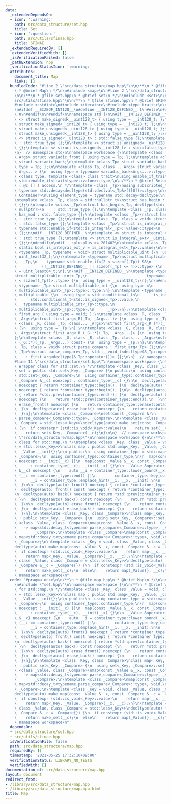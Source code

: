 ```yaml
---
data:
  _extendedDependsOn:
  - icon: ':warning:'
    path: src/data_structure/set.hpp
    title: Set
  - icon: ':question:'
    path: src/utils/sfinae.hpp
    title: SFINAE
  _extendedRequiredBy: []
  _extendedVerifiedWith: []
  _isVerificationFailed: false
  _pathExtension: hpp
  _verificationStatusIcon: ':warning:'
  attributes:
    document_title: Map
    links: []
  bundledCode: "#line 2 \"src/data_structure/map.hpp\"\n\n/**\n * @file map.hpp\n\
    \ * @brief Map\n */\n\n#include <map>\n\n#line 2 \"src/data_structure/set.hpp\"\
    \n\n/**\n * @file set.hpp\n * @brief Set\n */\n\n#include <set>\n\n#line 2 \"\
    src/utils/sfinae.hpp\"\n\n/**\n * @file sfinae.hpp\n * @brief SFINAE\n */\n\n\
    #include <cstdint>\n#include <iterator>\n#include <type_traits>\n\n#ifndef __INT128_DEFINED__\n\
    \n#ifdef __SIZEOF_INT128__\n#define __INT128_DEFINED__ 1\n#else\n#define __INT128_DEFINED__\
    \ 0\n#endif\n\n#endif\n\nnamespace std {\n\n#if __INT128_DEFINED__\n\ntemplate\
    \ <> struct make_signed<__uint128_t> { using type = __int128_t; };\ntemplate <>\
    \ struct make_signed<__int128_t> { using type = __int128_t; };\n\ntemplate <>\
    \ struct make_unsigned<__uint128_t> { using type = __uint128_t; };\ntemplate <>\
    \ struct make_unsigned<__int128_t> { using type = __uint128_t; };\n\ntemplate\
    \ <> struct is_signed<__uint128_t> : std::false_type {};\ntemplate <> struct is_signed<__int128_t>\
    \ : std::true_type {};\n\ntemplate <> struct is_unsigned<__uint128_t> : std::true_type\
    \ {};\ntemplate <> struct is_unsigned<__int128_t> : std::false_type {};\n\n#endif\n\
    \n}  // namespace std\n\nnamespace workspace {\n\ntemplate <class Tp, class...\
    \ Args> struct variadic_front { using type = Tp; };\n\ntemplate <class... Args>\
    \ struct variadic_back;\n\ntemplate <class Tp> struct variadic_back<Tp> { using\
    \ type = Tp; };\n\ntemplate <class Tp, class... Args> struct variadic_back<Tp,\
    \ Args...> {\n  using type = typename variadic_back<Args...>::type;\n};\n\ntemplate\
    \ <class type, template <class> class trait>\nusing enable_if_trait_type = typename\
    \ std::enable_if<trait<type>::value>::type;\n\n/**\n * @brief Return type of subscripting\
    \ ( @c [] ) access.\n */\ntemplate <class _Tp>\nusing subscripted_type =\n   \
    \ typename std::decay<decltype(std::declval<_Tp&>()[0])>::type;\n\ntemplate <class\
    \ Container>\nusing element_type = typename std::decay<decltype(\n    *std::begin(std::declval<Container&>()))>::type;\n\
    \ntemplate <class _Tp, class = std::nullptr_t>\nstruct has_begin : std::false_type\
    \ {};\n\ntemplate <class _Tp>\nstruct has_begin<_Tp, decltype(std::begin(std::declval<_Tp>()),\
    \ nullptr)>\n    : std::true_type {};\n\ntemplate <class _Tp, class = void> struct\
    \ has_mod : std::false_type {};\n\ntemplate <class _Tp>\nstruct has_mod<_Tp, std::__void_t<decltype(_Tp::mod)>>\
    \ : std::true_type {};\n\ntemplate <class _Tp, class = void> struct is_integral_ext\
    \ : std::false_type {};\ntemplate <class _Tp>\nstruct is_integral_ext<\n    _Tp,\
    \ typename std::enable_if<std::is_integral<_Tp>::value>::type>\n    : std::true_type\
    \ {};\n\n#if __INT128_DEFINED__\n\ntemplate <> struct is_integral_ext<__int128_t>\
    \ : std::true_type {};\ntemplate <> struct is_integral_ext<__uint128_t> : std::true_type\
    \ {};\n\n#endif\n\n#if __cplusplus >= 201402\n\ntemplate <class _Tp>\nconstexpr\
    \ static bool is_integral_ext_v = is_integral_ext<_Tp>::value;\n\n#endif\n\ntemplate\
    \ <typename _Tp, typename = void> struct multiplicable_uint {\n  using type =\
    \ uint_least32_t;\n};\ntemplate <typename _Tp>\nstruct multiplicable_uint<\n \
    \   _Tp,\n    typename std::enable_if<(2 < sizeof(_Tp)) &&\n                 \
    \           (!__INT128_DEFINED__ || sizeof(_Tp) <= 4)>::type> {\n  using type\
    \ = uint_least64_t;\n};\n\n#if __INT128_DEFINED__\n\ntemplate <typename _Tp>\n\
    struct multiplicable_uint<_Tp,\n                          typename std::enable_if<(4\
    \ < sizeof(_Tp))>::type> {\n  using type = __uint128_t;\n};\n\n#endif\n\ntemplate\
    \ <typename _Tp> struct multiplicable_int {\n  using type =\n      typename std::make_signed<typename\
    \ multiplicable_uint<_Tp>::type>::type;\n};\n\ntemplate <typename _Tp> struct\
    \ multiplicable {\n  using type = std::conditional_t<\n      is_integral_ext<_Tp>::value,\n\
    \      std::conditional_t<std::is_signed<_Tp>::value,\n                      \
    \   typename multiplicable_int<_Tp>::type,\n                         typename\
    \ multiplicable_uint<_Tp>::type>,\n      _Tp>;\n};\n\ntemplate <class> struct\
    \ first_arg { using type = void; };\n\ntemplate <class _R, class _Tp, class...\
    \ _Args>\nstruct first_arg<_R(_Tp, _Args...)> {\n  using type = _Tp;\n};\n\ntemplate\
    \ <class _R, class _Tp, class... _Args>\nstruct first_arg<_R (*)(_Tp, _Args...)>\
    \ {\n  using type = _Tp;\n};\n\ntemplate <class _G, class _R, class _Tp, class...\
    \ _Args>\nstruct first_arg<_R (_G::*)(_Tp, _Args...)> {\n  using type = _Tp;\n\
    };\n\ntemplate <class _G, class _R, class _Tp, class... _Args>\nstruct first_arg<_R\
    \ (_G::*)(_Tp, _Args...) const> {\n  using type = _Tp;\n};\n\ntemplate <class\
    \ _Tp, class = void> struct parse_compare : first_arg<_Tp> {};\n\ntemplate <class\
    \ _Tp>\nstruct parse_compare<_Tp, std::__void_t<decltype(&_Tp::operator())>>\n\
    \    : first_arg<decltype(&_Tp::operator())> {};\n\n}  // namespace workspace\n\
    #line 11 \"src/data_structure/set.hpp\"\n\nnamespace workspace {\n\n/**\n * @brief\
    \ Wrapper class for std::set.\n */\ntemplate <class _Key, class _Compare>\nclass\
    \ set : public std::set<_Key, _Compare> {\n public:\n  using container_type =\
    \ std::set<_Key, _Compare>;\n  using container_type::container_type;\n\n  set(const\
    \ _Compare &__c) noexcept : container_type(__c) {}\n\n  decltype(auto) front()\
    \ noexcept { return *container_type::begin(); }\n  decltype(auto) front() const\
    \ noexcept { return *container_type::begin(); }\n\n  decltype(auto) back() noexcept\
    \ { return *std::prev(container_type::end()); }\n  decltype(auto) back() const\
    \ noexcept {\n    return *std::prev(container_type::end());\n  }\n\n  decltype(auto)\
    \ erase_front() noexcept {\n    return container_type::erase(container_type::begin());\n\
    \  }\n  decltype(auto) erase_back() noexcept {\n    return container_type::erase(std::prev(container_type::end()));\n\
    \  }\n};\n\ntemplate <class _Compare>\nset(const _Compare &)\n    -> set<std::decay_t<typename\
    \ parse_compare<_Compare>::type>, _Compare>;\n\ntemplate <class _Key = void, class\
    \ _Compare = std::less<_Key>>\ndecltype(auto) make_set(const _Compare &__c = _Compare{})\
    \ {\n  if constexpr (std::is_void<_Key>::value)\n    return set(__c);\n  else\n\
    \    return set<_Key, _Compare>(__c);\n}\n\n}  // namespace workspace\n#line 11\
    \ \"src/data_structure/map.hpp\"\n\nnamespace workspace {\n\n/**\n * @brief Wrapper\
    \ class for std::map.\n */\ntemplate <class _Key, class _Value = void, class _Compare\
    \ = std::less<_Key>>\nclass map : public std::map<_Key, _Value, _Compare> {\n\
    \  _Value __init{};\n\n public:\n  using container_type = std::map<_Key, _Value,\
    \ _Compare>;\n  using container_type::container_type;\n\n  map(const _Value &__x)\
    \ noexcept : __init(__x) {}\n  map(const _Value &__x, const _Compare &__c) noexcept\n\
    \      : container_type(__c), __init(__x) {}\n\n  _Value &operator[](const _Key\
    \ &__x) noexcept {\n    auto __i = container_type::lower_bound(__x);\n\n    if\
    \ (__i == container_type::end() ||\n        container_type::key_comp()(__x, __i->first))\n\
    \      __i = container_type::emplace_hint(__i, __x, __init);\n\n    return __i->second;\n\
    \  }\n\n  decltype(auto) front() noexcept { return *container_type::begin(); }\n\
    \  decltype(auto) front() const noexcept { return *container_type::begin(); }\n\
    \n  decltype(auto) back() noexcept { return *std::prev(container_type::end());\
    \ }\n  decltype(auto) back() const noexcept {\n    return *std::prev(container_type::end());\n\
    \  }\n\n  decltype(auto) erase_front() noexcept {\n    return container_type::erase(container_type::begin());\n\
    \  }\n  decltype(auto) erase_back() noexcept {\n    return container_type::erase(std::prev(container_type::end()));\n\
    \  }\n};\n\ntemplate <class _Key, class _Compare>\nclass map<_Key, void, _Compare>\
    \ : public set<_Key, _Compare> {\n  using set<_Key, _Compare>::set;\n};\n\ntemplate\
    \ <class _Value, class _Compare>\nmap(const _Value &__x, const _Compare &)\n \
    \   -> map<std::decay_t<typename parse_compare<_Compare>::type>, _Value,\n   \
    \        _Compare>;\n\ntemplate <class _Compare>\nmap(const _Compare &)\n    ->\
    \ map<std::decay_t<typename parse_compare<_Compare>::type>, void,\n          \
    \ _Compare>;\n\ntemplate <class _Key = void, class _Value, class _Compare = std::less<_Key>>\n\
    decltype(auto) make_map(const _Value &__x, const _Compare &__c = _Compare{}) {\n\
    \  if constexpr (std::is_void<_Key>::value)\n    return map(__x, __c);\n  else\n\
    \    return map<_Key, _Value, _Compare>(__x, __c);\n}\n\ntemplate <class _Key,\
    \ class _Value, class _Compare = std::less<_Key>>\ndecltype(auto) make_map(const\
    \ _Compare &__c = _Compare{}) {\n  if constexpr (std::is_void<_Value>::value)\n\
    \    return make_set(__c);\n  else\n    return map(_Value{}, __c);\n}\n\n}  //\
    \ namespace workspace\n"
  code: "#pragma once\n\n/**\n * @file map.hpp\n * @brief Map\n */\n\n#include <map>\n\
    \n#include \"set.hpp\"\n\nnamespace workspace {\n\n/**\n * @brief Wrapper class\
    \ for std::map.\n */\ntemplate <class _Key, class _Value = void, class _Compare\
    \ = std::less<_Key>>\nclass map : public std::map<_Key, _Value, _Compare> {\n\
    \  _Value __init{};\n\n public:\n  using container_type = std::map<_Key, _Value,\
    \ _Compare>;\n  using container_type::container_type;\n\n  map(const _Value &__x)\
    \ noexcept : __init(__x) {}\n  map(const _Value &__x, const _Compare &__c) noexcept\n\
    \      : container_type(__c), __init(__x) {}\n\n  _Value &operator[](const _Key\
    \ &__x) noexcept {\n    auto __i = container_type::lower_bound(__x);\n\n    if\
    \ (__i == container_type::end() ||\n        container_type::key_comp()(__x, __i->first))\n\
    \      __i = container_type::emplace_hint(__i, __x, __init);\n\n    return __i->second;\n\
    \  }\n\n  decltype(auto) front() noexcept { return *container_type::begin(); }\n\
    \  decltype(auto) front() const noexcept { return *container_type::begin(); }\n\
    \n  decltype(auto) back() noexcept { return *std::prev(container_type::end());\
    \ }\n  decltype(auto) back() const noexcept {\n    return *std::prev(container_type::end());\n\
    \  }\n\n  decltype(auto) erase_front() noexcept {\n    return container_type::erase(container_type::begin());\n\
    \  }\n  decltype(auto) erase_back() noexcept {\n    return container_type::erase(std::prev(container_type::end()));\n\
    \  }\n};\n\ntemplate <class _Key, class _Compare>\nclass map<_Key, void, _Compare>\
    \ : public set<_Key, _Compare> {\n  using set<_Key, _Compare>::set;\n};\n\ntemplate\
    \ <class _Value, class _Compare>\nmap(const _Value &__x, const _Compare &)\n \
    \   -> map<std::decay_t<typename parse_compare<_Compare>::type>, _Value,\n   \
    \        _Compare>;\n\ntemplate <class _Compare>\nmap(const _Compare &)\n    ->\
    \ map<std::decay_t<typename parse_compare<_Compare>::type>, void,\n          \
    \ _Compare>;\n\ntemplate <class _Key = void, class _Value, class _Compare = std::less<_Key>>\n\
    decltype(auto) make_map(const _Value &__x, const _Compare &__c = _Compare{}) {\n\
    \  if constexpr (std::is_void<_Key>::value)\n    return map(__x, __c);\n  else\n\
    \    return map<_Key, _Value, _Compare>(__x, __c);\n}\n\ntemplate <class _Key,\
    \ class _Value, class _Compare = std::less<_Key>>\ndecltype(auto) make_map(const\
    \ _Compare &__c = _Compare{}) {\n  if constexpr (std::is_void<_Value>::value)\n\
    \    return make_set(__c);\n  else\n    return map(_Value{}, __c);\n}\n\n}  //\
    \ namespace workspace\n"
  dependsOn:
  - src/data_structure/set.hpp
  - src/utils/sfinae.hpp
  isVerificationFile: false
  path: src/data_structure/map.hpp
  requiredBy: []
  timestamp: '2021-05-25 17:32:10+09:00'
  verificationStatus: LIBRARY_NO_TESTS
  verifiedWith: []
documentation_of: src/data_structure/map.hpp
layout: document
redirect_from:
- /library/src/data_structure/map.hpp
- /library/src/data_structure/map.hpp.html
title: Map
---
```

